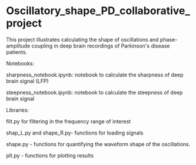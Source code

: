 # Oscillatory_shape_PD_collaborative_project

This project illustrates calculating the shape of oscillations and phase-amplitude coupling in deep brain recordings of Parkinson's disease patients. 

Notebooks: 

sharpness_notebook.ipynb: notebook to calculate the sharpness of deep brain signal (LFP)

steepness_notebook.ipynb: notebook to calculate the steepness of deep brain signal 



Libraries: 

filt.py for filtering in the frequency range of interest

shap_L.py and shape_R.py- functions for loading signals

shape.py - functions for quantifying the waveform shape of the oscillations. 

plt.py - functions for plotting results


